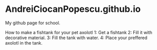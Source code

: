 # AndreiCiocanPopescu.github.io
My github page for school.

How to make a fishtank for your pet axolotl
1: Get a fishtank
2: Fill it with decorative material.
3: Fill the tank with water.
4: Place your preffered axolotl in the tank.
